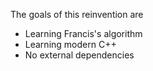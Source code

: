 The goals of this reinvention are
 * Learning Francis's algorithm
 * Learning modern C++
 * No external dependencies

